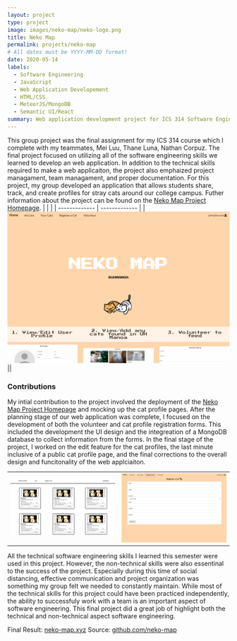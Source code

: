 ```yaml
---
layout: project
type: project
image: images/neko-map/neko-logo.png
title: Neko Map
permalink: projects/neko-map
# All dates must be YYYY-MM-DD format!
date: 2020-05-14
labels:
  - Software Engineering
  - JavaScript
  - Web Application Developement
  - HTML/CSS
  - MeteorJS/MongoDB
  - Semantic UI/React
summary: Web application development project for ICS 314 Software Engineering I.
---
```


This group project was the final assignment for my ICS 314 course which I complete with my teammates, Mei Luu, Thane Luna, Nathan Corpuz. The final project focused on utilizing all of the software engineering skills we learned to develop an web application. In addition to the technical skills required to make a web applicaiton, the project also emphaized project managament, team managament, and proper documentation. For this project, my group developed an application that allows students share, track, and create profiles for stray cats around our college campus. Futher information about the project can be found on the [Neko Map Project Homepage](https://neko-map.github.io/).
|               |               |
| ------------- | ------------- |
|<img class="ui medium floated rounded image" src="../images/neko-map/landing.png">||


### Contributions

My intial contribution to the project involved the deployment of the [Neko Map Project Homepage](https://neko-map.github.io/) and mocking up the cat profile pages. After the planning stage of our web application was complete, I focused on the development of both the volunteer and cat profile registration forms. This included the development the UI design and the integreation of a MongoDB database to collect information from the forms. In the final stage of the project, I worked on the edit feature for the cat profiles, the last minute inclusive of a public cat profile page, and the final corrections to the overall design and funcitonality of the web applciaiton. 

|               |               |
| ------------- | ------------- |
| <img class="ui medium floated rounded image" src="../images/neko-map/cats-page-mockup.png">|<img class="ui medium floated rounded image" src="../images/neko-map/register-cat-form.png">|

All the technical software engineering skills I learned this semester were used in this project. However, the non-technical skills were also essentinal to the success of the project. Especially during this time of social distancing, effective communication and project organization was something my group felt we needed to constantly maintain. While most of the technical skills for this project could have been practiced independently, the ability to successfuly work with a team is an important aspect of software engineering. This final project did a great job of highlight both the technical and non-technical aspect software engineering.

Final Result: <a href="https://neko-map.xyz/#/"><i href="/neko-map/neko-cat-icon.ico"></i>neko-map.xyz</a>
Source: <a href="https://github.com/neko-map"><i class="large github icon "></i>github.com/neko-map</a>

